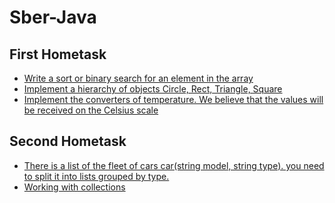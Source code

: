 # Sber-Java
## First Hometask ##
* [Write a sort or binary search for an element in the array](https://github.com/EvgeniyLifantiy/Sber-Java/tree/master/FirstTask/src/main/java/com/Algorithm)
* [Implement a hierarchy of objects Circle, Rect, Triangle, Square](https://github.com/EvgeniyLifantiy/Sber-Java/tree/master/FirstTask/src/main/java/com/Shapes)
* [Implement the converters of temperature. We believe that the values will be received on the
Celsius scale](https://github.com/EvgeniyLifantiy/Sber-Java/tree/master/FirstTask/src/main/java/com/Degrees)
## Second Hometask ##
* [There is a list of the fleet of cars car(string model, string type). you need to split it into lists grouped by type.](https://github.com/EvgeniyLifantiy/Sber-Java/tree/master/SecondTask/src/main/java/com/CarList)
* [Working with collections](https://github.com/EvgeniyLifantiy/Sber-Java/tree/master/SecondTask/src/main/java/com/Presentation)
